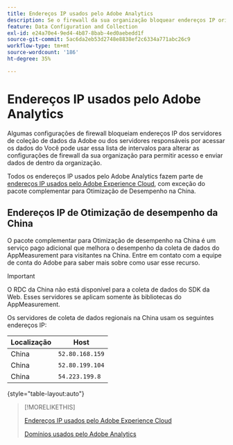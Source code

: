 ```yaml
---
title: Endereços IP usados pelo Adobe Analytics
description: Se o firewall da sua organização bloquear endereços IP originados da Adobe, use esta lista para atualizar as configurações do firewall.
feature: Data Configuration and Collection
exl-id: e24a70e4-9ed4-4b87-8bab-4ed0aebedd1f
source-git-commit: 5ac6da2eb53d2748e8838ef2c6334a771abc26c9
workflow-type: tm+mt
source-wordcount: '186'
ht-degree: 35%

---
```


# Endereços IP usados pelo Adobe Analytics

Algumas configurações de firewall bloqueiam endereços IP dos servidores de coleção de dados da Adobe ou dos servidores responsáveis por acessar os dados do Você pode usar essa lista de intervalos para alterar as configurações de firewall da sua organização para permitir acesso e enviar dados de dentro da organização.

Todos os endereços IP usados pelo Adobe Analytics fazem parte de [endereços IP usados pelo Adobe Experience Cloud](https://experienceleague.adobe.com/en/docs/core-services/interface/data-collection/ip-addresses), com exceção do pacote complementar para Otimização de Desempenho na China.

## Endereços IP de Otimização de desempenho da China

O pacote complementar para Otimização de desempenho na China é um serviço pago adicional que melhora o desempenho da coleta de dados do AppMeasurement para visitantes na China. Entre em contato com a equipe de conta do Adobe para saber mais sobre como usar esse recurso.

>[!IMPORTANT]
>
>O RDC da China não está disponível para a coleta de dados do SDK da Web. Esses servidores se aplicam somente às bibliotecas do AppMeasurement.

Os servidores de coleta de dados regionais na China usam os seguintes endereços IP:

| Localização | Host |
| --- | --- |
| China | `52.80.168.159` |
| China | `52.80.199.104` |
| China | `54.223.199.8` |

{style="table-layout:auto"}

>[!MORELIKETHIS]
>
>[Endereços IP usados pelo Adobe Experience Cloud](https://experienceleague.adobe.com/en/docs/core-services/interface/data-collection/ip-addresses)
>
>[Domínios usados pelo Adobe Analytics](domains.md)

